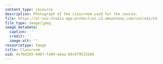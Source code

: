 ```yaml
---
content_type: resource
description: Photograph of the classroom used for the course.
file: https://ol-ocw-studio-app-production.s3.amazonaws.com/courses/24-947-language-disorders-in-children-spring-2013/4e7bd28560b7fa89e6aab0cbf952528d_24-947_classroom-1.jpg
file_type: image/jpeg
image_metadata:
  caption: ''
  credit: ''
  image-alt: ''
resourcetype: Image
title: Classroom
uid: 4e7bd285-60b7-fa89-e6aa-b0cbf952528d
---
```

